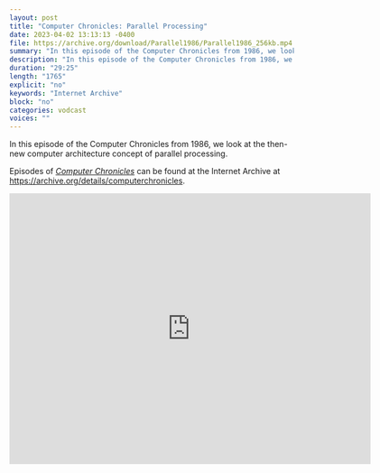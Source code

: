 ```yaml
---
layout: post
title: "Computer Chronicles: Parallel Processing"
date: 2023-04-02 13:13:13 -0400
file: https://archive.org/download/Parallel1986/Parallel1986_256kb.mp4
summary: "In this episode of the Computer Chronicles from 1986, we look at the then-new computer architecture concept of parallel processing."
description: "In this episode of the Computer Chronicles from 1986, we look at the then-new computer architecture concept of parallel processing."
duration: "29:25"
length: "1765"
explicit: "no" 
keywords: "Internet Archive"
block: "no" 
categories: vodcast
voices: ""
---
```


In this episode of the Computer Chronicles from 1986, we look at the then-new computer architecture concept of parallel processing.

Episodes of [*Computer Chronicles*](https://archive.org/search?query=collection%3A%28computerchronicles%29+AND+mediatype%3A%28movies%29+NOT+%28Subject%3A%28arabic%29+OR+Subject%3A%28spanish%29+OR+Subject%3A%28french%29+OR+title%3A%28Random+Access%29+OR+title%3A%28Buyers+Guide%29+OR+title%3A%28Buying+Guide%29+OR+title%3A%28French%29+OR+title%3A%28Arabic%29+OR+title%3A%28Spanish%29+OR+title%3A%28Kildall%29+OR+title%3A%28EXPO%29+OR+title%3A%28ETRE%29+OR+title%3A%28COMDEX%29+OR+title%3A%28Exhibition%29+OR+title%3A%28CES%29+OR+title%3A%28Awards%29%29&sort=date) can be found at the Internet Archive at <https://archive.org/details/computerchronicles>.

<iframe src="https://archive.org/embed/Parallel1986" width="640" height="480" frameborder="0" webkitallowfullscreen="true" mozallowfullscreen="true" allowfullscreen></iframe>
